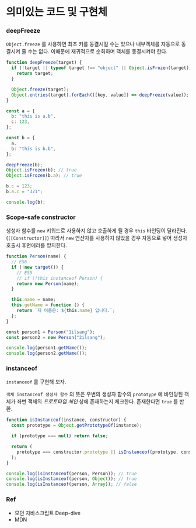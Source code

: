 # 의미있는 코드 및 구현체

### deepFreeze

`Object.freeze` 를 사용하면 최초 키를 동결시킬 수는 있으나 내부객체를 자동으로 동결시켜 줄 수는 없다. 이때문에 재귀적으로 순회하며 객체를 동결시켜야 한다.

```js
function deepFreeze(target) {
  if (!target || typeof target !== "object" || Object.isFrozen(target)) {
    return target;
  }

  Object.freeze(target);
  Object.entries(target).forEach(([key, value]) => deepFreeze(value));
}

const a = {
  b: "this is a.b",
  c: 123,
};

const b = {
  a,
  b: "this is b.b",
};

deepFreeze(b);
Object.isFrozen(b); // true
Object.isFrozen(b.a); // true

b.c = 123;
b.a.c = "321";

console.log(b);
```

### Scope-safe constructor

생성자 함수를 `new` 키워드로 사용하지 않고 호출하게 될 경우 `this` 바인딩이 달라진다.(`[[Constructor]]`) 따라서 `new` 연산자를 사용하지 않았을 경우 자동으로 넣어 생성자 호출시 휴먼에러를 방지한다.

```js
function Person(name) {
  // ES6
  if (!new target()) {
    // ES5
    // if (!this instanceof Person) {
    return new Person(name);
  }

  this.name = name;
  this.getName = function () {
    return `제 이름은: ${this.name} 입니다.`;
  };
}

const person1 = Person("1ilsang");
const person2 = new Person("2ilsang");

console.log(person1.getName());
console.log(person2.getName());
```

### instanceof

`instanceof` 를 구현해 보자.

`객체 instanceof 생성자 함수` 의 뜻은 우변의 생성자 함수의 `prototype` 에 바인딩된 객체가 좌변 객체의 _프로토타입 체인_ 상에 존재하는지 체크한다. 존재한다면 `true` 를 반환.

```js
function isInstanceof(instance, constructor) {
  const prototype = Object.getPrototypeOf(instance);

  if (prototype === null) return false;

  return (
    prototype === constructor.prototype || isInstanceof(prototype, constructor)
  );
}

console.log(isInstanceof(person, Person)); // true
console.log(isInstanceof(person, Object)); // true
console.log(isInstanceof(person, Array)); // false
```

### Ref

- 모던 자바스크립트 Deep-dive
- MDN
